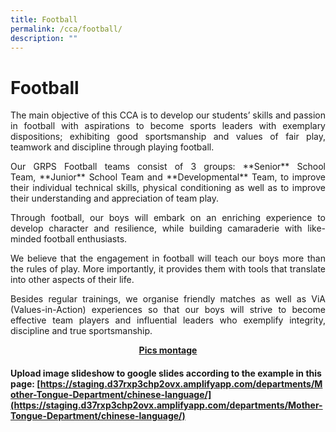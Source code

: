 ```yaml
---
title: Football
permalink: /cca/football/
description: ""
---
```

# Football
<p style="text-align: justify;">The main objective of this CCA is to develop our students’ skills and passion in football with aspirations to become sports leaders with exemplary dispositions; exhibiting good sportsmanship and values of fair play, teamwork and discipline through playing football.</p>

<p style="text-align: justify;">Our GRPS Football teams consist of 3 groups: **Senior** School Team, **Junior** School Team and **Developmental** Team, to improve their individual technical skills, physical conditioning as well as to improve their understanding and appreciation of team play.</p>

<p style="text-align: justify;">Through football, our boys will embark on an enriching experience to develop character and resilience, while building camaraderie with like-minded football enthusiasts.  </p>

<p style="text-align: justify;">We believe that the engagement in football will teach our boys more than the rules of play. More importantly, it provides them with tools that translate into other aspects of their life.</p>

<p style="text-align: justify;">Besides regular trainings, we organise friendly matches as well as ViA (Values-in-Action) experiences so that our boys will strive to become effective team players and influential leaders who exemplify integrity, discipline and true sportsmanship.</p>

<p style="text-align: center;"><u><b>Pics montage</b></u></p>

#### Upload image slideshow to google slides according to the example in this page: [https://staging.d37rxp3chp2ovx.amplifyapp.com/departments/Mother-Tongue-Department/chinese-language/](https://staging.d37rxp3chp2ovx.amplifyapp.com/departments/Mother-Tongue-Department/chinese-language/)